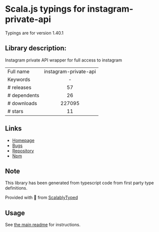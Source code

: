 
# Scala.js typings for instagram-private-api

Typings are for version 1.40.1

## Library description:
Instagram private API wrapper for full access to instagram

|                    |                 |
| ------------------ | :-------------: |
| Full name          | instagram-private-api |
| Keywords           | - |
| # releases         | 57 |
| # dependents       | 26 |
| # downloads        | 227095 |
| # stars            | 11 |

## Links
- [Homepage](https://github.com/dilame/instagram-private-api)
- [Bugs](https://github.com/dilame/instagram-private-api/issues)
- [Repository](https://github.com/dilame/instagram-private-api)
- [Npm](https://www.npmjs.com/package/instagram-private-api)
    


## Note
This library has been generated from typescript code from first party type definitions.

Provided with :purple_heart: from [ScalablyTyped](https://github.com/oyvindberg/ScalablyTyped)

## Usage
See [the main readme](../../readme.md) for instructions.


